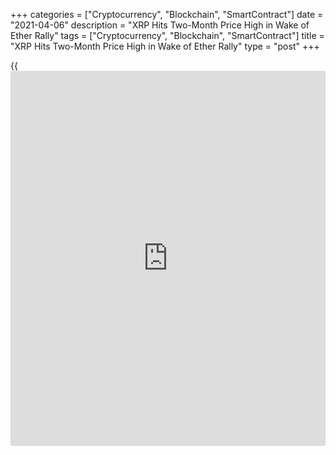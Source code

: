 +++
categories = ["Cryptocurrency", "Blockchain", "SmartContract"]
date = "2021-04-06"
description = "XRP Hits Two-Month Price High in Wake of Ether Rally"
tags = ["Cryptocurrency", "Blockchain", "SmartContract"]
title = "XRP Hits Two-Month Price High in Wake of Ether Rally"
type = "post"
+++

{{<iframe id="large-banner" src="https://www.bounty.group/#slide=15.0" width="100%" height="600" scrolling="no" style="border: 0px solid rgb(216, 221, 230); border-radius: 3px;">}}

XRP, the cryptocurrency used in Ripple Labs’ payments network, is
rallying on the coattails of altcoin leader ether (ETH, 1.15%)‘s recent
move to record highs. XRP rose to $0.72 early Monday to hit the highest
level since Feb. 2 and was last seen changing hands near $0.70. The
third-largest cryptocurrency by market value has gained 18% in the past
24 hours, according to CoinDesk 20 data.

![XRP Hits Two-Month Price High in Wake of Ether Rally][1]

The price rise comes three days after the Ethereum [blockchain](https://www.letsplayfx.com/blog/trade-forex-with-bitcoin/)’s ether
token set new lifetime highs near $2,100. Since then, the second-largest
coin has established a foothold above $2,000, helping XRP and few other
alternative cryptocurrencies such as tron (TRX, 20.47%), stellar (XLM,
17.28%), orchid (OXT, 23.37%), [bitcoin](https://www.letsplayfx.com/blog/forex-for-bitcoin/) cash (BCH, 9.99%), and eos (
12.06%) score gains amid the dull action in [bitcoin](https://www.letsplayfx.com/blog/forex-for-bitcoin/) (BTC, 1.17%) – the
crypto market leader.

> “We’re not seeing anything specific to XRP and the move feels more
like an altcoin season type move given outperformance in other tokens as
well,” Joel Kruger, currency strategist at LMAX Digital, told CoinDesk.
Names like TRON and siacoin (SC, 18.11%) “are performing even better
than XRP on this more thinly traded Easter holiday Monday.”

With a move to two-month highs, XRP has now completely reversed losses
suffered in December after the U.S. Securities and Exchange Commission
(SEC) filed a case against Ripple for raising $1.3 billion by selling
XRP in unregistered securities offerings. Ripple executives’ attorney
James K Filan tweeted on Saturday that Ripple and the SEC have reached
an agreement to keep the payment company’s two of the four private email
correspondences from being scrutinized under the ongoing lawsuit. So
far, analysts are not sure if that’s powering XRP higher.

_Source:[FXPro][2]_

   1. /files/downloads/2/c/4/2c4c07750c86d393cdfa944b8f868ea4_ade6dd9e2db1f6d37c3ec84f8a185b9c.png
   2. /geturl/index/5f8667fbf676e97b7ef2e009dc91d0828ab26a96/